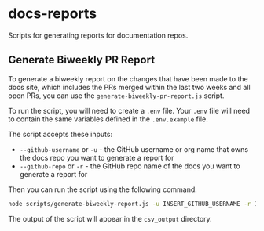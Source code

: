 # docs-reports

Scripts for generating reports for documentation repos.

## Generate Biweekly PR Report

To generate a biweekly report on the changes that have been made to the docs site, which includes the PRs merged within the last two weeks and all open PRs, you can use the `generate-biweekly-pr-report.js` script.

To run the script, you will need to create a `.env` file. Your `.env` file will need to contain the same variables defined in the `.env.example` file.

The script accepts these inputs:

- `--github-username` or `-u` - the GitHub username or org name that owns the docs repo you want to generate a report for
- `--github-repo` or `-r` - the GitHub repo name of the docs you want to generate a report for

Then you can run the script using the following command:

```bash
node scripts/generate-biweekly-report.js -u INSERT_GITHUB_USERNAME -r INSERT_REPO_NAME
```

The output of the script will appear in the `csv_output` directory.
